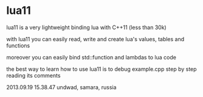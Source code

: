 lua11
=====

lua11 is a very lightweight binding lua with C++11 (less than 30k)

with lua11 you can easily read, write and create lua's values, tables and functions

moreover you can easily bind std::function and lambdas to lua code

the best way to learn how to use lua11 is to debug example.cpp step by step reading its comments

2013.09.19 15.38.47 undwad, samara, russia